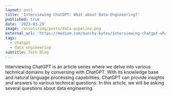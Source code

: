 ```yaml
---
layout: post
title: 'Interviewing ChatGPT: What about Data Engineering?'
published: true
date: '2023-03-29'
image: /assets/img/posts/data-pipeline.png
external_url: 'https://medium.com/munchy-bytes/interviewing-chatgpt-what-about-data-engineering-438c8585cef'
tags:
  - chatgpt
  - data engineering
subtitle: Tech Blog
---
```

Interviewing ChatGPT is an article series where we delve into various technical domains by conversing with ChatGPT. With its knowledge base and natural language processing capabilities, ChatGPT can provide insights and answers to various technical questions. In this article, we will be asking several questions about data engineering.
